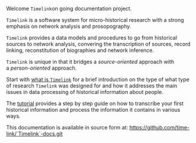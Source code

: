 
Welcome ``Timelink``on going documentation project.

`Timelink` is a software system for micro-historical research with a strong emphasis on network analysis and prosopography.

`Timelink` provides a data models and procedures to go from historical sources to network analysis, convering the transcription of sources, record linking, reconstitution of biographies and network inference.

`Timelink` is unique in that it bridges a _source-oriented_ approach with a _person-oriented_ approach.

Start with [what is `Timelink`](what_is_timelink.md) for a brief introduction on the type of what type of research ``Timelink`` was designed for and how it addresses the main issues in data processing of historical information about people.

The [tutorial](2_Tutorial.md)  provides a step by step guide on how to transcribe your first historical information and process the information it contains in various ways.

This documentation is available in source form at:  https://github.com/time-link/`Timelink`-docs.git





